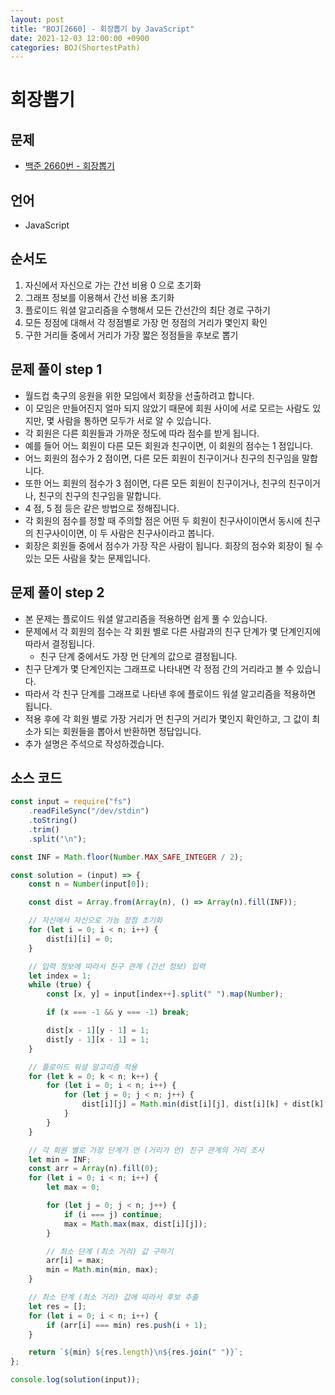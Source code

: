 ```yaml
---
layout: post
title: "BOJ[2660] - 회장뽑기 by JavaScript"
date: 2021-12-03 12:00:00 +0900
categories: BOJ(ShortestPath)
---
```


# 회장뽑기

## 문제

- [백준 2660번 - 회장뽑기](https://www.acmicpc.net/problem/2660)

## 언어

- JavaScript

## 순서도

1. 자신에서 자신으로 가는 간선 비용 0 으로 초기화
2. 그래프 정보를 이용해서 간선 비용 초기화
3. 플로이드 워셜 알고리즘을 수행해서 모든 간선간의 최단 경로 구하기
4. 모든 정점에 대해서 각 정점별로 가장 먼 정점의 거리가 몇인지 확인
5. 구한 거리들 중에서 거리가 가장 짧은 정점들을 후보로 뽑기

## 문제 풀이 step 1

- 월드컵 축구의 응원을 위한 모임에서 회장을 선출하려고 합니다.
- 이 모임은 만들어진지 얼마 되지 않았기 때문에 회원 사이에 서로 모르는 사람도 있지만, 몇 사람을 통하면 모두가 서로 알 수 있습니다.
- 각 회원은 다른 회원들과 가까운 정도에 따라 점수를 받게 됩니다.
- 예를 들어 어느 회원이 다른 모든 회원과 친구이면, 이 회원의 점수는 1 점입니다.
- 어느 회원의 점수가 2 점이면, 다른 모든 회원이 친구이거나 친구의 친구임을 말합니다.
- 또한 어느 회원의 점수가 3 점이면, 다른 모든 회원이 친구이거나, 친구의 친구이거나, 친구의 친구의 친구임을 말합니다.
- 4 점, 5 점 등은 같은 방법으로 정해집니다.
- 각 회원의 점수를 정할 때 주의할 점은 어떤 두 회원이 친구사이이면서 동시에 친구의 친구사이이면, 이 두 사람은 친구사이라고 봅니다.
- 회장은 회원들 중에서 점수가 가장 작은 사람이 됩니다. 회장의 점수와 회장이 될 수 있는 모든 사람을 찾는 문제입니다.

## 문제 풀이 step 2

- 본 문제는 플로이드 워셜 알고리즘을 적용하면 쉽게 풀 수 있습니다.
- 문제에서 각 회원의 점수는 각 회원 별로 다른 사람과의 친구 단계가 몇 단계인지에 따라서 결정됩니다.
  - 친구 단계 중에서도 가장 먼 단계의 값으로 결정됩니다.
- 친구 단계가 몇 단계인지는 그래프로 나타내면 각 정점 간의 거리라고 볼 수 있습니다.
- 따라서 각 친구 단계를 그래프로 나타낸 후에 플로이드 워셜 알고리즘을 적용하면 됩니다.
- 적용 후에 각 회원 별로 가장 거리가 먼 친구의 거리가 몇인지 확인하고, 그 값이 최소가 되는 회원들을 뽑아서 반환하면 정답입니다.
- 추가 설명은 주석으로 작성하겠습니다.

## 소스 코드

```javascript
const input = require("fs")
	.readFileSync("/dev/stdin")
	.toString()
	.trim()
	.split("\n");

const INF = Math.floor(Number.MAX_SAFE_INTEGER / 2);

const solution = (input) => {
	const n = Number(input[0]);

	const dist = Array.from(Array(n), () => Array(n).fill(INF));

	// 자신에서 자신으로 가능 정점 초기화
	for (let i = 0; i < n; i++) {
		dist[i][i] = 0;
	}

	// 입력 정보에 따라서 친구 관계 (간선 정보) 입력
	let index = 1;
	while (true) {
		const [x, y] = input[index++].split(" ").map(Number);

		if (x === -1 && y === -1) break;

		dist[x - 1][y - 1] = 1;
		dist[y - 1][x - 1] = 1;
	}

	// 플로이드 워셜 알고리즘 적용
	for (let k = 0; k < n; k++) {
		for (let i = 0; i < n; i++) {
			for (let j = 0; j < n; j++) {
				dist[i][j] = Math.min(dist[i][j], dist[i][k] + dist[k][j]);
			}
		}
	}

	// 각 회원 별로 가장 단계가 먼 (거리가 먼) 친구 관계의 거리 조사
	let min = INF;
	const arr = Array(n).fill(0);
	for (let i = 0; i < n; i++) {
		let max = 0;

		for (let j = 0; j < n; j++) {
			if (i === j) continue;
			max = Math.max(max, dist[i][j]);
		}

		// 최소 단계 (최소 거리) 값 구하기
		arr[i] = max;
		min = Math.min(min, max);
	}

	// 최소 단계 (최소 거리) 값에 따라서 후보 추출
	let res = [];
	for (let i = 0; i < n; i++) {
		if (arr[i] === min) res.push(i + 1);
	}

	return `${min} ${res.length}\n${res.join(" ")}`;
};

console.log(solution(input));
```

